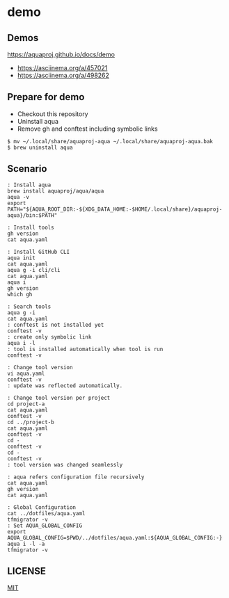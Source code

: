 # demo

## Demos

https://aquaproj.github.io/docs/demo

* https://asciinema.org/a/457021
* https://asciinema.org/a/498262

## Prepare for demo

* Checkout this repository
* Uninstall aqua
* Remove gh and conftest including symbolic links

```
$ mv ~/.local/share/aquaproj-aqua ~/.local/share/aquaproj-aqua.bak
$ brew uninstall aqua
```

## Scenario

```
: Install aqua
brew install aquaproj/aqua/aqua
aqua -v
export PATH="${AQUA_ROOT_DIR:-${XDG_DATA_HOME:-$HOME/.local/share}/aquaproj-aqua}/bin:$PATH"

: Install tools
gh version
cat aqua.yaml

: Install GitHub CLI
aqua init
cat aqua.yaml
aqua g -i cli/cli
cat aqua.yaml
aqua i
gh version
which gh

: Search tools
aqua g -i
cat aqua.yaml
: conftest is not installed yet
conftest -v
: create only symbolic link
aqua i -l
: tool is installed automatically when tool is run
conftest -v

: Change tool version
vi aqua.yaml
conftest -v
: update was reflected automatically.

: Change tool version per project
cd project-a
cat aqua.yaml
conftest -v
cd ../project-b
cat aqua.yaml
conftest -v
cd -
conftest -v
cd -
conftest -v
: tool version was changed seamlessly

: aqua refers configuration file recursively
cat aqua.yaml
gh version
cat aqua.yaml

: Global Configuration
cat ../dotfiles/aqua.yaml
tfmigrator -v
: Set AQUA_GLOBAL_CONFIG
export AQUA_GLOBAL_CONFIG=$PWD/../dotfiles/aqua.yaml:${AQUA_GLOBAL_CONFIG:-}
aqua i -l -a
tfmigrator -v
```

## LICENSE

[MIT](LICENSE)
